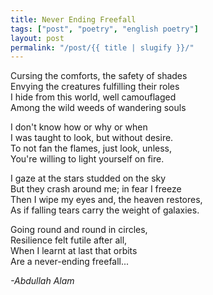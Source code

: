 ```yaml
---
title: Never Ending Freefall
tags: ["post", "poetry", "english poetry"]
layout: post
permalink: "/post/{{ title | slugify }}/"
---
```

Cursing the comforts, the safety of shades\
Envying the creatures fulfilling their roles\
I hide from this world, well camouflaged\
Among the wild weeds of wandering souls

I don't know how or why or when\
I was taught to look, but without desire.\
To not fan the flames, just look, unless,\
You're willing to light yourself on fire.

I gaze at the stars studded on the sky\
But they crash around me; in fear I freeze\
Then I wipe my eyes and, the heaven restores,\
As if falling tears carry the weight of galaxies.

Going round and round in circles,\
Resilience felt futile after all,\
When I learnt at last that orbits\
Are a never-ending freefall...

*-Abdullah Alam*